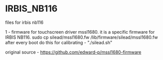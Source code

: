 # IRBIS_NB116
files for irbis nb116

1 - firmware for touchscreen driver mssl1680.
it is a specific firmware for IRBIS NB116.
sudo cp silead/mssl1680.fw /lib/firmware/silead/mssl1680.fw
after every boot do this for calibrating - "./silead.sh"

original source - https://github.com/edward-p/mssl1680-firmware
